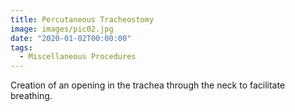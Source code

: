 ```yaml
---
title: Percutaneous Tracheostomy
image: images/pic02.jpg
date: "2020-01-02T00:00:00"
tags:
  - Miscellaneous Procedures
---
```

Creation of an opening in the trachea through the neck to facilitate breathing.